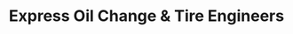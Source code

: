 ---
title: "Express Oil Change & Tire Engineers"
url: /huntsville/express-oil-change-und-tire-engineers-memorial-parkway-southwest-2/
shop: Reifen
---